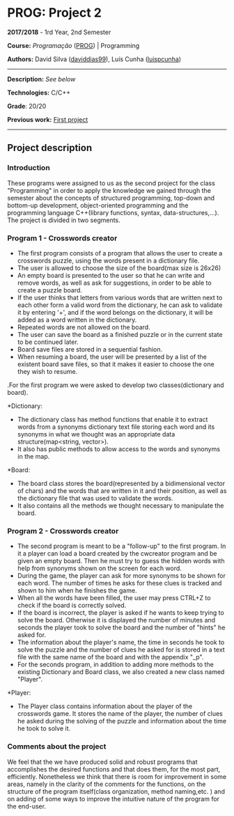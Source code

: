 # PROG: Project 2

**2017/2018** - 1rd Year, 2nd Semester

**Course:** *Programação* ([PROG](https://sigarra.up.pt/feup/en/UCURR_GERAL.FICHA_UC_VIEW?pv_ocorrencia_id=399883)) | Programming

**Authors:** David Silva ([daviddias99](https://github.com/daviddias99)), Luís Cunha ([luispcunha](https://github.com/luispcunha))

---

**Description:** *See below*

**Technologies:** C/C++

**Grade**: 20/20

**Previous work:** [First project](https://github.com/daviddias99/project-1-feup-prog)

---
## Project description

### Introduction

These programs were assigned to us as the second project for the class "Programming" in order to apply the knowledge we gained through the semester about the concepts of structured programming, top-down and bottom-up development, object-oriented programming and the programming language C++(library functions, syntax, data-structures,...).
The project is divided in two segments.

### Program 1 - Crosswords creator

- The first program consists of a program that allows the user to create a crosswords puzzle, using the words present in a dictionary file.
- The user is allowed to choose the size of the board(max size is 26x26)
- An empty board is presented to the user so that he can write and remove words, as well as ask for suggestions, in order to be able to create a puzzle board.
- If the user thinks that letters from various words that are written next to each other form a valid word from the dictionary, he can ask to validate it by entering '+', and if the word belongs on the dictionary, it will be added as a word written in the dictionary.
- Repeated words are not allowed on the board.
- The user can save the board as a finished puzzle or in the current state to be continued later.
- Board save files are stored in a sequential fashion.
- When resuming a board, the user will be presented by a list of the existent board save files, so that it makes it easier to choose the one they wish to resume.

.For the first program we were asked to develop two classes(dictionary and board). 

 *Dictionary:
  - The dictionary class has method functions that enable it to extract words from a synonyms dictionary text file storing each word and its synonyms in     what we thought was an appropriate data structure(map<string, vector<string>>).
  - It also has public methods to allow access to the words and synonyms in the map.
 
 *Board:
  - The board class stores the board(represented by a bidimensional vector of chars) and the words that are written in it and their position, as well as the
  dictionary file that was used to validate the words.
  - It also contains all the methods we thought necessary to manipulate the board.

### Program 2 - Crosswords creator

- The second program is meant to be a "follow-up" to the first program. In it a player can load a board created by the cwcreator program and be given an empty board. Then he must try to guess the hidden words with help from synonyms shown on the screen for each word. 
- During the game, the player can ask for more synonyms to be shown for each word. The number of times he asks for these clues is tracked and shown to him when he finishes the game.
- When all the words have been filled, the user may press CTRL+Z to check if the board is correctly solved.
- If the board is incorrect, the player is asked if he wants to keep trying to solve the board. Otherwise it is displayed the number of minutes and seconds the player took to solve the board and the number of "hints" he asked for.
- The information about the player's name, the time in seconds he took to solve the puzzle and the number of clues he asked for is stored in a text file with the same name of the board and with the appendix "_p".
- For the seconds program, in addition to adding more methods to the existing Dictionary and Board class, we also created a new class named "Player".

 *Player:
 - The Player class contains information about the player of the crosswords game. It stores the name of the player, the number of clues he asked during the solving of the puzzle and information about the time he took to solve it.


### Comments about the project

We feel that the we have produced solid and robust programs that accomplishes the desired functions and that does them, for the most part, efficiently. Nonetheless we think that there is room for improvement in some areas, namely in the clarity of the comments for the functions, on the structure of the program itself(class organization, method naming,etc. ) and on adding of some ways to improve the intuitive nature of the program for the end-user.

